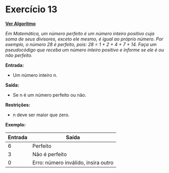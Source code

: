 # Exercício 13

[**Ver Algoritmo**](Algoritmo13.md)

*Em Matemática, um número perfeito é um número inteiro positivo cuja soma de
seus divisores, exceto ele mesmo, é igual ao próprio número. Por exemplo, o número
28 é perfeito, pois: 28 = 1 + 2 + 4 + 7 + 14. Faça um pseudocódigo que receba um
número inteiro positivo e informe se ele é ou não perfeito.*

**Entrada:**
- Um número inteiro n.

**Saída:**
- Se n é um número perfeito ou não.

**Restrições:**
- n deve ser maior que zero.

**Exemplo:**

| Entrada | Saída   |
| ------- | ------- |
| 6       | Perfeito |
| 3       | Não é perfeito |
| 0       | Erro: número inválido, insira outro |
